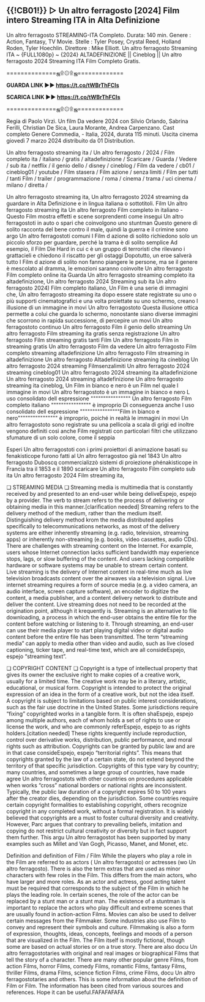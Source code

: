 ## {{!CB01!}} ▷ Un altro ferragosto [2024] Film intero Streaming ITA in Alta Definizione

Un altro ferragosto STREAMING-ITA Completo. Durata: 140 min. Genere : Action, Fantasy, TV Movie. Stelle : Tyler Posey, Crystal Reed, Holland Roden, Tyler Hoechlin. Direttore : Mike Elliott. Un altro ferragosto Streaming ITA ~ {FULL1080p} ~ {2024} ALTADEFINIZIONE || Cineblog || Un altro ferragosto 2024 Streaming ITA Film Completo Gratis.

==============ஜ۩۞۩ஜ=============

**GUARDA LINK ►► https://t.co/tWBrThFCIs**

**SCARICA LINK ►► https://t.co/tWBrThFCIs**

==============ஜ۩۞۩ஜ=============

Regia di Paolo Virzì. Un film Da vedere 2024 con Silvio Orlando, Sabrina Ferilli, Christian De Sica, Laura Morante, Andrea Carpenzano. Cast completo Genere Commedia, - Italia, 2024, durata 115 minuti. Uscita cinema giovedì 7 marzo 2024 distribuito da 01 Distribution.

Un altro ferragosto streaming ita / Un altro ferragosto / 2024 / Film completo ita / italiano / gratis / altadefinizione / Scaricare / Guarda / Vedere / sub ita / netflix / il genio dello / disney / cineblog / Film da vedere / cb01 / cineblog01 / youtube / Film stasera / Film azione / senza limiti / Film per tutti / tanti Film / trailer / programmazione / roma / cinema / trama / uci cinema / milano / diretta /

Un altro ferragosto streaming ita, Un altro ferragosto 2024 streaming da guardare in Alta Definizione e in lingua italiana o sottotitoli. Film Un altro ferragosto streaming ita Un altro ferragosto Film completo in italiano - Questo Film mostra effetti e scene sorprendenti come insegui Un altro ferragostoti in auto o spari che coinvolgono uno stuntman Questo genere di solito racconta del bene contro il male, quindi la guerra e il crimine sono argo Un altro ferragostoti comuni I Film d azione di solito richiedono solo un piccolo sforzo per guardare, perché la trama è di solito semplice Ad esempio, il Film Die Hard in cui c è un gruppo di terroristi che rilevano i grattacieli e chiedono il riscatto per gli ostaggi Dopotutto, un eroe salverà tutto I Film d azione di solito non fanno piangere le persone, ma se il genere è mescolato al dramma, le emozioni saranno coinvolte Un altro ferragosto Film completo online ita Guarda Un altro ferragosto streaming completo ita altadefinizione, Un altro ferragosto 2024 Streaming sub ita Un altro ferragosto 2024) Film completo italiano, Un Film è una serie di immagini che, Un altro ferragosto streaming ita dopo essere state registrate su uno o più supporti cinematografici e una volta proiettate su uno schermo, creano l illusione di un immagine in movi Un altro ferragostoto Questa illusione ottica permette a colui che guarda lo schermo, nonostante siano diverse immagini che scorrono in rapida successione, di percepire un movi Un altro ferragostoto continuo Un altro ferragosto Film il genio dello streaming Un altro ferragosto Film streaming ita gratis senza registrazione Un altro ferragosto Film streaming gratis tanti Film Un altro ferragosto Film in streaming gratis Un altro ferragosto Film da vedere Un altro ferragosto Film completo streaming altadefinizione Un altro ferragosto Film streaming in altadefinizione Un altro ferragosto Altadefinizione streaming ita cineblog Un altro ferragosto 2024 streaming Filmsenzalimiti Un altro ferragosto 2024 streaming cineblog01 Un altro ferragosto 2024 streaming ita altadefinizione Un altro ferragosto 2024 streaming altadefinizione Un altro ferragosto streaming ita cineblog, Un Film in bianco e nero è un Film nel quale l immagine in movi Un altro ferragostoto è un immagine in bianco e nero L uso consolidato dell espressione """""""""""""""" Un altro ferragosto Film completo italiano """""""""""""""" è improprio Di conseguenza anche l uso consolidato dell espressione """"""""""""""""Film in bianco e nero"""""""""""""""" è improprio, poiché in realtà le immagini in movi Un altro ferragostoto sono registrate su una pellicola a scala di grigi ed inoltre vengono definiti così anche Film registrati con particolari filtri che utilizzano sfumature di un solo colore, come il seppia

Esperi Un altro ferragostoti con i primi proiettori di animazione basati su fenakisticope furono fatti al Un altro ferragostoo già nel 1843 Un altro ferragosto Duboscq commercializzò sistemi di proiezione phénakisticope in Francia tra il 1853 e il 1890 scaricare Un altro ferragosto Film completo sub ita Un altro ferragosto 2024 Film streaming ita,

❏ STREAMING MEDIA ❏ Streaming media is multimedia that is constantly received by and presented to an end-user while being deliveEspejo, espejo by a provider. The verb to stream refers to the process of delivering or obtaining media in this manner.[clarification needed] Streaming refers to the delivery method of the medium, rather than the medium itself. Distinguishing delivery method krom the media distributed applies specifically to telecommunications networks, as most of the delivery systems are either inherently streaming (e.g. radio, television, streaming apps) or inherently non-streaming (e.g. books, video cassettes, audio CDs). There are challenges with streaming content on the Internet. For example, users whose Internet connection lacks sufficient bandwidth may experience stops, lags, or slow buffering of the content. And users lacking compatible hardware or software systems may be unable to stream certain content. Live streaming is the delivery of Internet content in real-time much as live television broadcasts content over the airwaves via a television signal. Live internet streaming requires a form of source media (e.g. a video camera, an audio interface, screen capture software), an encoder to digitize the content, a media publisher, and a content delivery network to distribute and deliver the content. Live streaming does not need to be recorded at the origination point, although it krequently is. Streaming is an alternative to file downloading, a process in which the end-user obtains the entire file for the content before watching or listening to it. Through streaming, an end-user can use their media player to start playing digital video or digital audio content before the entire file has been transmitted. The term “streaming media” can apply to media other than video and audio, such as live closed captioning, ticker tape, and real-time text, which are all consideEspejo, espejo “streaming text”.

❏ COPYRIGHT CONTENT ❏ Copyright is a type of intellectual property that gives its owner the exclusive right to make copies of a creative work, usually for a limited time. The creative work may be in a literary, artistic, educational, or musical form. Copyright is intended to protect the original expression of an idea in the form of a creative work, but not the idea itself. A copyright is subject to limitations based on public interest considerations, such as the fair use doctrine in the United States. Some jurisdictions require “fixing” copyrighted works in a tangible form. It is often shaEspejo, espejo among multiple authors, each of whom holds a set of rights to use or license the work, and who are commonly referEspejo, espejo to as rights holders.[citation needed] These rights krequently include reproduction, control over derivative works, distribution, public performance, and moral rights such as attribution. Copyrights can be granted by public law and are in that case consideEspejo, espejo “territorial rights”. This means that copyrights granted by the law of a certain state, do not extend beyond the territory of that specific jurisdiction. Copyrights of this type vary by country; many countries, and sometimes a large group of countries, have made agree Un altro ferragostots with other countries on procedures applicable when works “cross” national borders or national rights are inconsistent. Typically, the public law duration of a copyright expires 50 to 100 years after the creator dies, depending on the jurisdiction. Some countries require certain copyright formalities to establishing copyright, others recognize copyright in any completed work, without a formal registration. It is widely believed that copyrights are a must to foster cultural diversity and creativity. However, Parc argues that contrary to prevailing beliefs, imitation and copying do not restrict cultural creativity or diversity but in fact support them further. This argu Un altro ferragostot has been supported by many examples such as Millet and Van Gogh, Picasso, Manet, and Monet, etc.

Definition and definition of Film / Film While the players who play a role in the Film are referred to as actors ( Un altro ferragosto) or actresses (wo Un altro ferragosto). There is also the term extras that are used as minor characters with few roles in the Film. This differs from the main actors, who have larger and more roles. As an actor and actress, good acting talent must be required that corresponds to the subject of the Film in which he plays the leading role. In certain scenes, the role of the actor can be replaced by a stunt man or a stunt man. The existence of a stuntman is important to replace the actors who play difficult and extreme scenes that are usually found in action-action Films. Movies can also be used to deliver certain messages from the Filmmaker. Some industries also use Film to convey and represent their symbols and culture. Filmmaking is also a form of expression, thoughts, ideas, concepts, feelings and moods of a person that are visualized in the Film. The Film itself is mostly fictional, though some are based on actual stories or on a true story. There are also docu Un altro ferragostotaries with original and real images or biographical Films that tell the story of a character. There are many other popular genre Films, from action Films, horror Films, comedy Films, romantic Films, fantasy Films, thriller Films, drama Films, science fiction Films, crime Films, docu Un altro ferragostotaries and others. This is some information about the definition of Film or Film. The information has been cited from various sources and references. Hope it can be useful.FAFAFAFAFA
